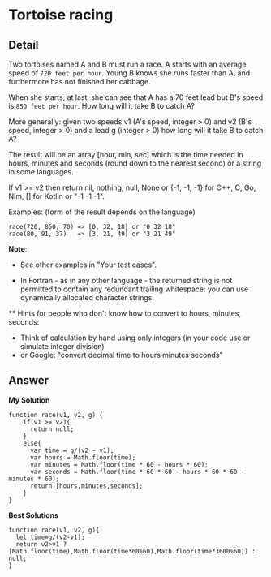 # Tortoise racing
## Detail
Two tortoises named A and B must run a race. A starts with an average speed of `720 feet per hour`. Young B knows she runs faster than A, and furthermore has not finished her cabbage.

When she starts, at last, she can see that A has a 70 feet lead but B's speed is `850 feet per hour`. How long will it take B to catch A?

More generally: given two speeds v1 (A's speed, integer > 0) and v2 (B's speed, integer > 0) and a lead g (integer > 0) how long will it take B to catch A?

The result will be an array [hour, min, sec] which is the time needed in hours, minutes and seconds (round down to the nearest second) or a string in some languages.

If v1 >= v2 then return nil, nothing, null, None or {-1, -1, -1} for C++, C, Go, Nim, [] for Kotlin or "-1 -1 -1".

Examples:
(form of the result depends on the language)
```
race(720, 850, 70) => [0, 32, 18] or "0 32 18"
race(80, 91, 37)   => [3, 21, 49] or "3 21 49"
```

**Note**:

- See other examples in "Your test cases".

- In Fortran - as in any other language - the returned string is not permitted to contain any redundant trailing whitespace: you can use dynamically allocated character strings.

** Hints for people who don't know how to convert to hours, minutes, seconds:

- Think of calculation by hand using only integers (in your code use or simulate integer division)
- or Google: "convert decimal time to hours minutes seconds"
## Answer
**My Solution**
```
function race(v1, v2, g) {
    if(v1 >= v2){
      return null;
    }
    else{
      var time = g/(v2 - v1);
      var hours = Math.floor(time);
      var minutes = Math.floor(time * 60 - hours * 60);
      var seconds = Math.floor(time * 60 * 60 - hours * 60 * 60 - minutes * 60);
      return [hours,minutes,seconds];
    }
}
```
**Best Solutions**
```
function race(v1, v2, g){
  let time=g/(v2-v1);
  return v2>v1 ? [Math.floor(time),Math.floor(time*60%60),Math.floor(time*3600%60)] : null;
}
```